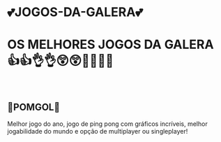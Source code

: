 # 💕JOGOS-DA-GALERA💕
<h1>OS MELHORES JOGOS DA GALERA<br>
👍👍👌👌😲😲💯💯🥶🥶</h1>
<br>
<h2>🏓POMGOL🏓</h2>
Melhor jogo do ano, jogo de ping pong com gráficos incríveis, melhor jogabilidade do mundo e opção de multiplayer ou singleplayer!
